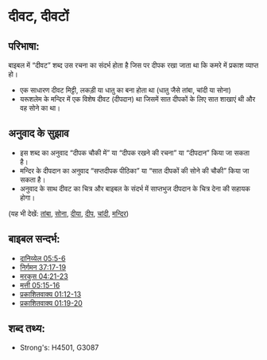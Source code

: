 # दीवट, दीवटों #

## परिभाषा: ##

बाइबल में “दीवट” शब्द उस रचना का संदर्भ होता है जिस पर दीपक रखा जाता था कि कमरे में प्रकाश व्याप्त हो।

* एक साधारण दीवट मिट्टी, लकड़ी या धातु का बना होता था (धातु जैसे तांबा, चांदी या सोना)
* यरूशलेम के मन्दिर में एक विशेष दीवट (दीपदान) था जिसमें सात दीपकों के लिए सात शाखाएं थी और वह सोने का था।

## अनुवाद के सुझाव ##

* इस शब्द का अनुवाद “दीपक चौकी में” या “दीपक रखने की रचना” या “दीपदान” किया जा सकता है।
* मन्दिर के दीपदान का अनुवाद “सप्तदीपक पीठिका” या “सात दीपकों की सोने की चौकी” किया जा सकता है।
* अनुवाद के साथ दीवट का चित्र और बाइबल के संदर्भ में साप्तभुज दीपदान के चित्र देना की सहायक होगा।

(यह भी देखें: [तांबा](../other/bronze.md), [सोना](../other/gold.md), [दीया](../other/lamp.md), [दीप](../other/light.md), [चांदी](../other/silver.md), [मन्दिर](../kt/temple.md))

## बाइबल सन्दर्भ: ##

* [दानिय्येल 05:5-6](rc://en/tn/help/dan/05/05)
* [निर्गमन 37:17-19](rc://en/tn/help/exo/37/17)
* [मरकुस 04:21-23](rc://en/tn/help/mrk/04/21)
* [मत्ती 05:15-16](rc://en/tn/help/mat/05/15)
* [प्रकाशितवाक्य  01:12-13](rc://en/tn/help/rev/01/12)
* [प्रकाशितवाक्य  01:19-20](rc://en/tn/help/rev/01/19)

## शब्द तथ्य: ##

* Strong's: H4501, G3087
